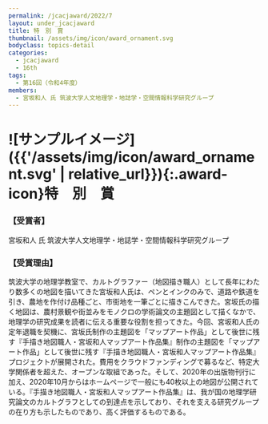 ```yaml
---
permalink: /jcacjaward/2022/7
layout: under_jcacjaward
title: 特　別　賞
thumbnail: /assets/img/icon/award_ornament.svg
bodyclass: topics-detail
categories:
  - jcacjaward
  - 16th
tags:
  - 第16回（令和4年度）
members:
  - 宮坂和人 氏 筑波大学人文地理学・地誌学・空間情報科学研究グループ
---
```


# ![サンプルイメージ]({{'/assets/img/icon/award_ornament.svg' | relative_url}}){:.award-icon}特　別　賞

### 【受賞者】

宮坂和人 氏 筑波大学人文地理学・地誌学・空間情報科学研究グループ

### 【受賞理由】

筑波大学の地理学教室で、カルトグラファー（地図描き職人）として長年にわたり数多くの地図を描いてきた宮坂和人氏は、ペンとインクのみで、道路や鉄道を引き、農地を作付け品種ごと、市街地を一筆ごとに描きこんできた。宮坂氏の描く地図は、農村景観や街並みをモノクロの学術論文の主題図として描くなかで、地理学の研究成果を読者に伝える重要な役割を担ってきた。今回、宮坂和人氏の定年退職を契機に、宮坂氏制作の主題図を「マップアート作品」として後世に残す『手描き地図職人・宮坂和人マップアート作品集』制作の主題図を「マップアート作品」として後世に残す『手描き地図職人・宮坂和人マップアート作品集』プロジェクトが展開された。費用をクラウドファンディングで募るなど、特定大学関係者を超えた、オープンな取組であった。そして、2020年の出版物刊行に加え、2020年10月からはホームページで一般にも40枚以上の地図が公開されている。『手描き地図職人・宮坂和人マップアート作品集』は、我が国の地理学研究論文のカルトグラフとしての到達点を示しており、それを支える研究グループの在り方も示したものであり、高く評価するものである。
